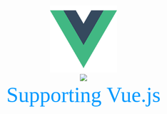 <div align=center><img width="150" height="150" src="https://github.com/wucheng818/tstest/raw/master/src/assets/logo.png"/></div>
<div align=center><img src="(https://www.travis-ci.org/wucheng818/tstest.svg?branch=master)](https://www.travis-ci.org/wucheng818/tstest)"></div>
<div align=center size=7>
    <font color=#0099ff size=7 face="黑体">Supporting Vue.js</font>
</div>
